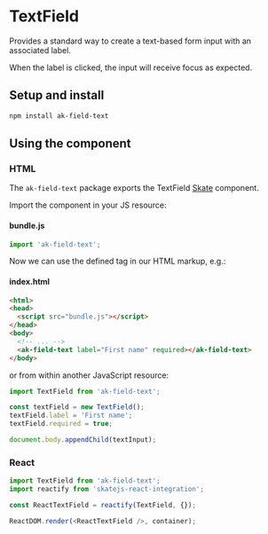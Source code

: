 # TextField

Provides a standard way to create a text-based form input with an associated label.

When the label is clicked, the input will receive focus as expected.

## Setup and install

```sh
npm install ak-field-text
```

## Using the component

### HTML

The `ak-field-text` package exports the TextField [Skate](https://github.com/skatejs/skatejs) component.

Import the component in your JS resource:

#### bundle.js

```js
import 'ak-field-text';
```

Now we can use the defined tag in our HTML markup, e.g.:

#### index.html

```html
<html>
<head>
  <script src="bundle.js"></script>
</head>
<body>
  <!-- ... -->
  <ak-field-text label="First name" required></ak-field-text>
</body>
```

or from within another JavaScript resource:

```js
import TextField from 'ak-field-text';

const textField = new TextField();
textField.label = 'First name';
textField.required = true;

document.body.appendChild(textInput);
```

### React

```js
import TextField from 'ak-field-text';
import reactify from 'skatejs-react-integration';

const ReactTextField = reactify(TextField, {});

ReactDOM.render(<ReactTextField />, container);
```
